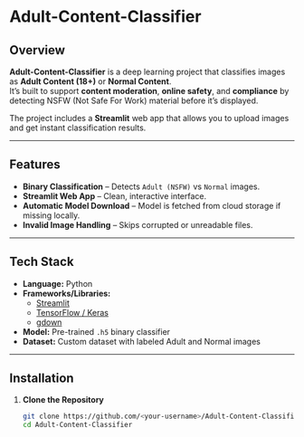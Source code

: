 # Adult-Content-Classifier

## Overview
**Adult-Content-Classifier** is a deep learning project that classifies images as **Adult Content (18+)** or **Normal Content**.  
It’s built to support **content moderation**, **online safety**, and **compliance** by detecting NSFW (Not Safe For Work) material before it’s displayed.

The project includes a **Streamlit** web app that allows you to upload images and get instant classification results.

---

## Features
- **Binary Classification** – Detects `Adult (NSFW)` vs `Normal` images.
- **Streamlit Web App** – Clean, interactive interface.
- **Automatic Model Download** – Model is fetched from cloud storage if missing locally.
- **Invalid Image Handling** – Skips corrupted or unreadable files.

---

## Tech Stack
- **Language:** Python
- **Frameworks/Libraries:**
  - [Streamlit](https://streamlit.io/)
  - [TensorFlow / Keras](https://www.tensorflow.org/)
  - [gdown](https://pypi.org/project/gdown/)
- **Model:** Pre-trained `.h5` binary classifier
- **Dataset:** Custom dataset with labeled Adult and Normal images

---

## Installation

1. **Clone the Repository**
   ```bash
   git clone https://github.com/<your-username>/Adult-Content-Classifier.git
   cd Adult-Content-Classifier
